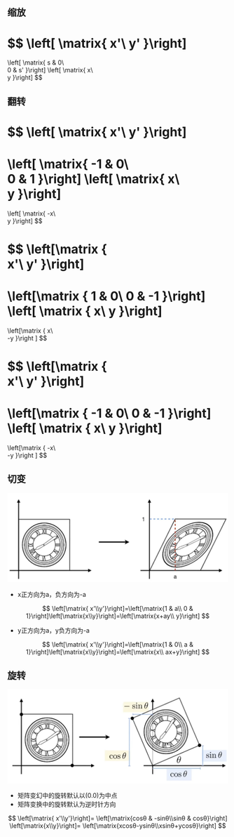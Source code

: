 ## 缩放

$$
\left[
\matrix{
  x'\\
  y'
}\right]
=
\left[
\matrix{
s & 0\\             
0 & s'
}\right]
\left[
\matrix{
x\\             
y
}\right]
$$



## 翻转

$$
\left[
\matrix{
  x'\\
  y'
}\right]
=
\left[
\matrix{
-1 & 0\\             
0 & 1
}\right]
\left[
\matrix{
x\\             
y
}\right]
=
\left[
\matrix{
-x\\             
y
}\right]
$$


$$
\left[\matrix
{  
x'\\
y'
}\right]
=
\left[\matrix
{
1 & 0\\
0 & -1
}\right]
\left[
\matrix
{
x\\
y
}\right]
=
\left[\matrix
{
x\\             
-y
}\right
]
$$

$$
\left[\matrix
{  
x'\\
y'
}\right]
=
\left[\matrix
{
-1 & 0\\
0 & -1
}\right]
\left[
\matrix
{
x\\
y
}\right]
=
\left[\matrix
{
-x\\             
-y
}\right
]
$$




## 切变
![](../实例图/切变.png)

* x正方向为a，负方向为-a

$$
\left[\matrix{  x'\\y'}\right]=\left[\matrix{1 & a\\             
0 & 1}\right]\left[\matrix{x\\y}\right]=\left[\matrix{x+ay\\             
y}\right]
$$


* y正方向为a，y负方向为-a


$$
\left[\matrix{  x'\\y'}\right]=\left[\matrix{1 & 0\\             
a & 1}\right]\left[\matrix{x\\y}\right]=\left[\matrix{x\\             
ax+y}\right]
$$


##  旋转
![](../实例图/旋转.png)

* 矩阵变幻中的旋转默认以(0.0)为中点
* 矩阵变换中的旋转默认为逆时针方向

$$
\left[\matrix{ x'\\y'}\right]=
\left[\matrix{cosθ & -sinθ\\sinθ & cosθ}\right]
\left[\matrix{x\\y}\right]=
\left[\matrix{xcosθ-ysinθ\\xsinθ+ycosθ}\right]
$$
